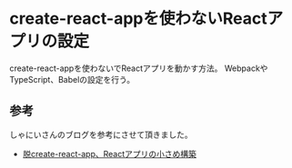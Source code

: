 # create-react-appを使わないReactアプリの設定

create-react-appを使わないでReactアプリを動かす方法。
WebpackやTypeScript、Babelの設定を行う。

## 参考

しゃにいさんのブログを参考にさせて頂きました。

- [脱create-react-app、Reactアプリの小さめ構築](https://shinyaigeek.dev/post/without-create-react-app)
